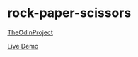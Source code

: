 # rock-paper-scissors

[TheOdinProject](https://theodinproject.org)

[Live Demo](https://mohamedbechirmejri.github.io/rock-paper-scissors/)
